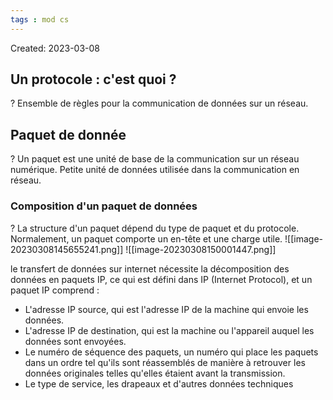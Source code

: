 ```yaml
---
tags : mod cs
---
```

Created: 2023-03-08

## Un protocole : c'est quoi ?
?
Ensemble de règles pour la communication de données sur un réseau.

## Paquet de donnée
?
Un paquet est une unité de base de la communication sur un réseau numérique. Petite unité de données utilisée dans la communication en réseau.

### **Composition d'un paquet de données**
?
La structure d'un paquet dépend du type de paquet et du protocole. Normalement, un paquet comporte un en-tête et une charge utile.
![[image-20230308145655241.png]]
![[image-20230308150001447.png]]

le transfert de données sur internet nécessite la décomposition des données en paquets IP, ce qui est défini dans IP (Internet Protocol), et un paquet IP comprend :
- L'adresse IP source, qui est l'adresse IP de la machine qui envoie les données. 
- L'adresse IP de destination, qui est la machine ou l'appareil auquel les données sont envoyées. 
- Le numéro de séquence des paquets, un numéro qui place les paquets dans un ordre tel qu'ils sont réassemblés de manière à retrouver les données originales telles qu'elles étaient avant la transmission. 
- Le type de service, les drapeaux et d'autres données techniques



